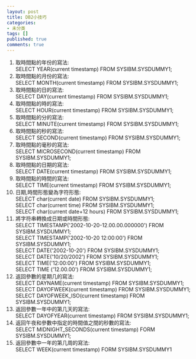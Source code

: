 ```yaml
---
layout: post
title: DB2小技巧
categories:
- 未分类
tags: []
published: true
comments: true
---
```

<p><ol>
	<li>取時間點的年份的寫法:<br />
	SELECT YEAR(current timestamp) FROM SYSIBM.SYSDUMMY1;</li>
	<li>取時間點的月份的寫法:<br />
	SELECT MONTH(current timestamp) FROM SYSIBM.SYSDUMMY1;</li>
	<li>取時間點的日的寫法:<br />
	SELECT DAY(current timestamp) FROM SYSIBM.SYSDUMMY1;</li>
	<li>取時間點的時的寫法:<br />
	SELECT HOUR(current timestamp) FROM SYSIBM.SYSDUMMY1;</li>
	<li>取時間點的分的寫法:<br />
	SELECT MINUTE(current timestamp) FROM SYSIBM.SYSDUMMY1;</li>
	<li>取時間點的秒的寫法:<br />
	SELECT SECOND(current timestamp) FROM SYSIBM.SYSDUMMY1;</li>
	<li>取時間點的毫秒的寫法:<br />
	SELECT MICROSECOND(current timestamp) FROM SYSIBM.SYSDUMMY1;</li>
	<li>取時間點的日期的寫法:<br />
	SELECT DATE(current timestamp) FROM SYSIBM.SYSDUMMY1;</li>
	<li>取時間點的時間的寫法:<br />
	SELECT TIME(current timestamp) FROM SYSIBM.SYSDUMMY1;</li>
	<li>日期,時間形態變為字符形態:<br />
	SELECT char(current date) FROM SYSIBM.SYSDUMMY1;<br />
	SELECT char(current time) FROM SYSIBM.SYSDUMMY1;<br />
	SELECT char(current date+12 hours) FROM SYSIBM.SYSDUMMY1;</li>
	<li>將字符串轉換成日期或時間形態:<br />
	SELECT TIMESTAMP(&#39;2002-10-20-12.00.00.000000&#39;) FROM SYSIBM.SYSDUMMY1;<br />
	SELECT TIMESTAMP(&#39;2002-10-20 12:00:00&#39;) FROM SYSIBM.SYSDUMMY1;<br />
	SELECT DATE(&#39;2002-10-20&#39;) FROM SYSIBM.SYSDUMMY1;<br />
	SELECT DATE(&#39;10/20/2002&#39;) FROM SYSIBM.SYSDUMMY1;<br />
	SELECT TIME(&#39;12:00:00&#39;) FROM SYSIBM.SYSDUMMY1;<br />
	SELECT TIME (&#39;12.00.00&#39;) FROM SYSIBM.SYSDUMMY1;</li>
	<li>返回參數的星期几的寫法:<br />
	SELECT DAYNAME(current timestamp) FROM SYSIBM.SYSDUMMY1;<br />
	SELECT DAYOFWEEK(current timestamp) FROM SYSIBM.SYSDUMMY1;<br />
	SELECT DAYOFWEEK_ISO(current timestamp) FROM SYSIBM.SYSDUMMY1;</li>
	<li>返回參數一年中的第几天的寫法:<br />
	SELECT DAYOFYEAR(current timestamp) FROM SYSIBM.SYSDUMMY1;</li>
	<li>返回午夜和參數中指定的時間值之間的秒數的寫法:<br />
	SELECT MIDNIGHT_SECONDS(current timestamp) FORM SYSIBM.SYSDUMMY1;</li>
	<li>返回參數中一年的第几周的寫法:<br />
	SELECT WEEK(current timestamp) FORM SYSIBM.SYSDUMMY1<br />
	</li>
</ol>
</p>
